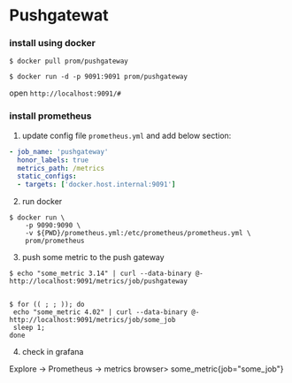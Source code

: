 # Pushgatewat

### install using docker
```
$ docker pull prom/pushgateway

$ docker run -d -p 9091:9091 prom/pushgateway

```
open `http://localhost:9091/#`


### install prometheus

1. update config file `prometheus.yml` and add below section:

```yml
- job_name: 'pushgateway'
  honor_labels: true
  metrics_path: /metrics
  static_configs:
  - targets: ['docker.host.internal:9091']

```

2. run docker

```
$ docker run \
    -p 9090:9090 \
    -v ${PWD}/prometheus.yml:/etc/prometheus/prometheus.yml \
    prom/prometheus
```

3. push some metric to the push gateway

```
$ echo "some_metric 3.14" | curl --data-binary @- http://localhost:9091/metrics/job/pushgateway


$ for (( ; ; )); do
 echo "some_metric 4.02" | curl --data-binary @- http://localhost:9091/metrics/job/some_job
 sleep 1;
done

```

4. check in grafana

Explore -> Prometheus -> metrics browser> some_metric{job="some_job"}


